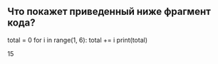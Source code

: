 ## Что покажет приведенный ниже фрагмент кода?

total = 0
for i in range(1, 6):
    total += i
print(total)

15

